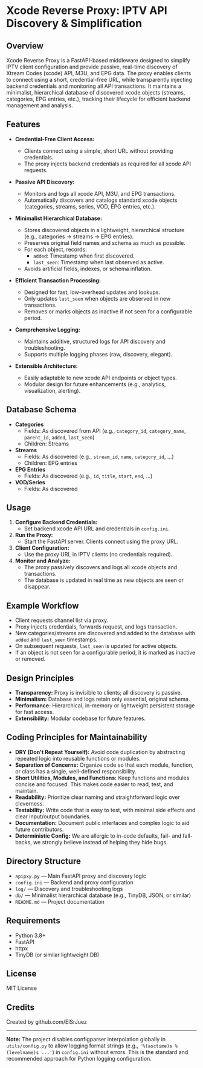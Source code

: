 # Xcode Reverse Proxy: IPTV API Discovery & Simplification

## Overview

Xcode Reverse Proxy is a FastAPI-based middleware designed to simplify IPTV client configuration and provide passive, real-time discovery of Xtream Codes (xcode) API, M3U, and EPG data. The proxy enables clients to connect using a short, credential-free URL, while transparently injecting backend credentials and monitoring all API transactions. It maintains a minimalist, hierarchical database of discovered xcode objects (streams, categories, EPG entries, etc.), tracking their lifecycle for efficient backend management and analysis.

## Features

- **Credential-Free Client Access:**
  - Clients connect using a simple, short URL without providing credentials.
  - The proxy injects backend credentials as required for all xcode API requests.

- **Passive API Discovery:**
  - Monitors and logs all xcode API, M3U, and EPG transactions.
  - Automatically discovers and catalogs standard xcode objects (categories, streams, series, VOD, EPG entries, etc.).

- **Minimalist Hierarchical Database:**
  - Stores discovered objects in a lightweight, hierarchical structure (e.g., categories → streams → EPG entries).
  - Preserves original field names and schema as much as possible.
  - For each object, records:
    - `added`: Timestamp when first discovered.
    - `last_seen`: Timestamp when last observed as active.
  - Avoids artificial fields, indexes, or schema inflation.

- **Efficient Transaction Processing:**
  - Designed for fast, low-overhead updates and lookups.
  - Only updates `last_seen` when objects are observed in new transactions.
  - Removes or marks objects as inactive if not seen for a configurable period.

- **Comprehensive Logging:**
  - Maintains additive, structured logs for API discovery and troubleshooting.
  - Supports multiple logging phases (raw, discovery, elegant).

- **Extensible Architecture:**
  - Easily adaptable to new xcode API endpoints or object types.
  - Modular design for future enhancements (e.g., analytics, visualization, alerting).

## Database Schema

- **Categories**
  - Fields: As discovered from API (e.g., `category_id`, `category_name`, `parent_id`, `added`, `last_seen`)
  - Children: Streams
- **Streams**
  - Fields: As discovered (e.g., `stream_id`, `name`, `category_id`, ...)
  - Children: EPG entries
- **EPG Entries**
  - Fields: As discovered (e.g., `id`, `title`, `start`, `end`, ...)
- **VOD/Series**
  - Fields: As discovered

## Usage

1. **Configure Backend Credentials:**
   - Set backend xcode API URL and credentials in `config.ini`.
2. **Run the Proxy:**
   - Start the FastAPI server. Clients connect using the proxy URL.
3. **Client Configuration:**
   - Use the proxy URL in IPTV clients (no credentials required).
4. **Monitor and Analyze:**
   - The proxy passively discovers and logs all xcode objects and transactions.
   - The database is updated in real time as new objects are seen or disappear.

## Example Workflow

- Client requests channel list via proxy.
- Proxy injects credentials, forwards request, and logs transaction.
- New categories/streams are discovered and added to the database with `added` and `last_seen` timestamps.
- On subsequent requests, `last_seen` is updated for active objects.
- If an object is not seen for a configurable period, it is marked as inactive or removed.

## Design Principles

- **Transparency:** Proxy is invisible to clients; all discovery is passive.
- **Minimalism:** Database and logs retain only essential, original schema.
- **Performance:** Hierarchical, in-memory or lightweight persistent storage for fast access.
- **Extensibility:** Modular codebase for future features.

## Coding Principles for Maintainability

- **DRY (Don't Repeat Yourself):** Avoid code duplication by abstracting repeated logic into reusable functions or modules.
- **Separation of Concerns:** Organize code so that each module, function, or class has a single, well-defined responsibility.
- **Short Utilities, Modules, and Functions:** Keep functions and modules concise and focused. This makes code easier to read, test, and maintain.
- **Readability:** Prioritize clear naming and straightforward logic over cleverness.
- **Testability:** Write code that is easy to test, with minimal side effects and clear input/output boundaries.
- **Documentation:** Document public interfaces and complex logic to aid future contributors.
- **Deterministic Config:** We are allergic to in-code defaults, fail- and fall-backs, we strongly believe instead of helping they hide bugs.

## Directory Structure

- `apipxy.py` — Main FastAPI proxy and discovery logic
- `config.ini` — Backend and proxy configuration
- `log/` — Discovery and troubleshooting logs
- `db/` — Minimalist hierarchical database (e.g., TinyDB, JSON, or similar)
- `README.md` — Project documentation

## Requirements

- Python 3.8+
- FastAPI
- httpx
- TinyDB (or similar lightweight DB)

## License

MIT License

## Credits

Created by github.com/ElSrJuez

---
**Note:** The project disables configparser interpolation globally in `utils/config.py` to allow logging format strings (e.g., `'%(asctime)s %(levelname)s ...'`) in `config.ini` without errors. This is the standard and recommended approach for Python logging configuration.

